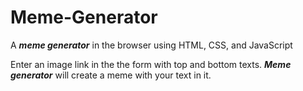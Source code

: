# Meme-Generator
A ***meme generator*** in the browser using HTML, CSS, and JavaScript

Enter an image link in the the form with top and bottom texts. ***Meme generator*** will create a meme with your text in it.
